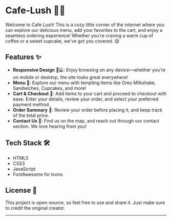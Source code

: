 # Cafe-Lush 🍃🍰

Welcome to Cafe Lush! This is a cozy little corner of the internet where you can explore our delicious menu, add your favorites to the cart, and enjoy a seamless ordering experience! Whether you're  craving a warm cup of coffee or a sweet cupcake, we've got you covered. 😋 
 
## Features ✨   
   
- **Responsive Design** 📱💻: Enjoy browsing on any device—whether you're on mobile or desktop, the site looks great everywhere!    
- **Menu** 🍪: Explore our menu with tempting items like Oreo Milkshake, Sandwiches, Cupcakes, and more! 
- **Cart & Checkout** 🛒: Add items to your cart and proceed to checkout with ease. Enter your details, review your order, and select your preferred payment method.
- **Order Summary** 📑: Review your order before placing it, and keep track of the total price. 
- **Contact Us** 📍: Find us on the map, and reach out through our contact section. We love hearing from you! 

## Tech Stack 🛠️ 

- HTML5 
- CSS3 
- JavaScript 
- FontAwesome for Icons 


## License 📄

This project is open-source, so feel free to use and share it. Just make sure to credit the original creator.

---

